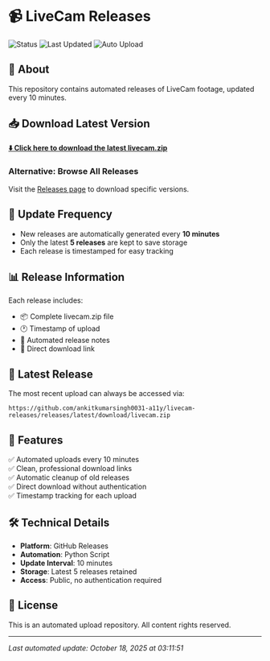 # 📹 LiveCam Releases

![Status](https://img.shields.io/badge/status-active-success.svg)
![Last Updated](https://img.shields.io/badge/last%20updated-2025--10--18-blue.svg)
![Auto Upload](https://img.shields.io/badge/auto%20upload-every%2010min-orange.svg)

## 🎯 About

This repository contains automated releases of LiveCam footage, updated every 10 minutes.

## 📥 Download Latest Version

**[⬇️ Click here to download the latest livecam.zip](https://github.com/ankitkumarsingh0031-a11y/livecam-releases/releases/latest/download/livecam.zip)**

### Alternative: Browse All Releases

Visit the [Releases page](https://github.com/ankitkumarsingh0031-a11y/livecam-releases/releases) to download specific versions.

## 🔄 Update Frequency

- New releases are automatically generated every **10 minutes**
- Only the latest **5 releases** are kept to save storage
- Each release is timestamped for easy tracking

## 📊 Release Information

Each release includes:
- 📦 Complete livecam.zip file
- 🕐 Timestamp of upload
- 📝 Automated release notes
- 🔗 Direct download link

## 🚀 Latest Release

The most recent upload can always be accessed via:
```
https://github.com/ankitkumarsingh0031-a11y/livecam-releases/releases/latest/download/livecam.zip
```

## 📌 Features

✅ Automated uploads every 10 minutes  
✅ Clean, professional download links  
✅ Automatic cleanup of old releases  
✅ Direct download without authentication  
✅ Timestamp tracking for each upload  

## 🛠️ Technical Details

- **Platform**: GitHub Releases
- **Automation**: Python Script
- **Update Interval**: 10 minutes
- **Storage**: Latest 5 releases retained
- **Access**: Public, no authentication required

## 📝 License

This is an automated upload repository. All content rights reserved.

---

*Last automated update: October 18, 2025 at 03:11:51*

